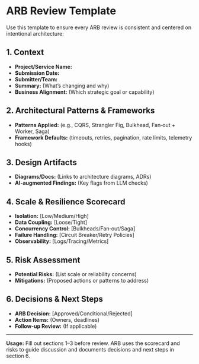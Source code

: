 # ARB Review Template

Use this template to ensure every ARB review is consistent and centered on intentional architecture:

## 1. Context

* **Project/Service Name:**
* **Submission Date:**
* **Submitter/Team:**
* **Summary:** (What’s changing and why)
* **Business Alignment:** (Which strategic goal or capability)

## 2. Architectural Patterns & Frameworks

* **Patterns Applied:** (e.g., CQRS, Strangler Fig, Bulkhead, Fan‑out + Worker, Saga)
* **Framework Defaults:** (timeouts, retries, pagination, rate limits, telemetry hooks)

## 3. Design Artifacts

* **Diagrams/Docs:** (Links to architecture diagrams, ADRs)
* **AI-augmented Findings:** (Key flags from LLM checks)

## 4. Scale & Resilience Scorecard

* **Isolation:** \[Low/Medium/High]
* **Data Coupling:** \[Loose/Tight]
* **Concurrency Control:** \[Bulkheads/Fan‑out/Saga]
* **Failure Handling:** \[Circuit Breaker/Retry Policies]
* **Observability:** \[Logs/Tracing/Metrics]

## 5. Risk Assessment

* **Potential Risks:** (List scale or reliability concerns)
* **Mitigations:** (Proposed actions or patterns to address)

## 6. Decisions & Next Steps

* **ARB Decision:** \[Approved/Conditional/Rejected]
* **Action Items:** (Owners, deadlines)
* **Follow-up Review:** (If applicable)

---

**Usage:** Fill out sections 1–3 before review. ARB uses the scorecard and risks to guide discussion and documents decisions and next steps in section 6.
